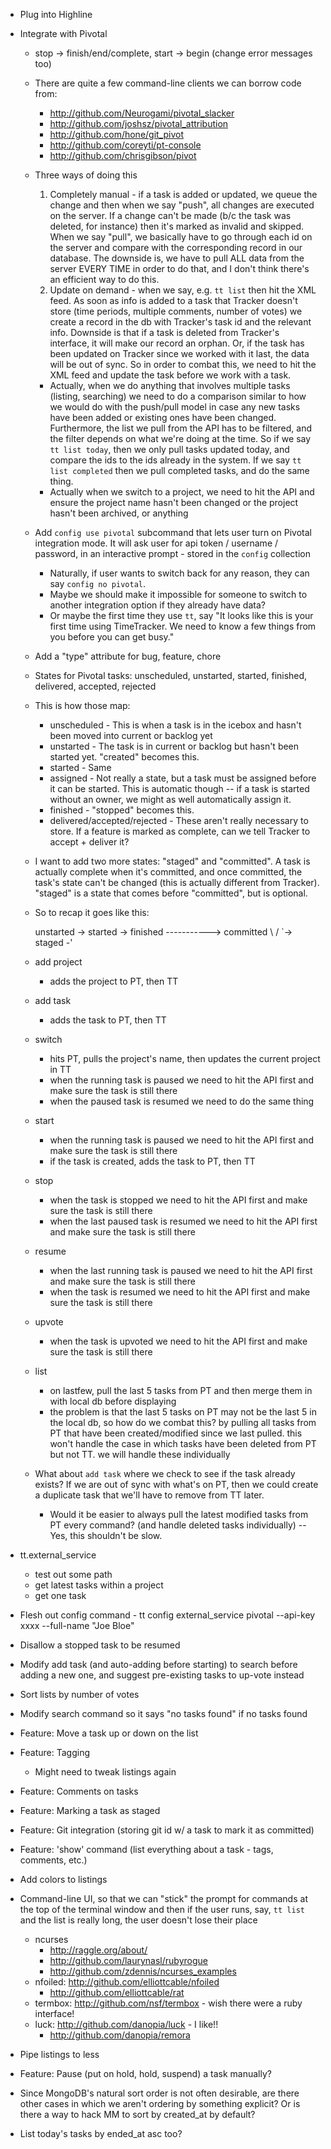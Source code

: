 * Plug into Highline
* Integrate with Pivotal
  * stop -> finish/end/complete, start -> begin (change error messages too)
  * There are quite a few command-line clients we can borrow code from:
    * http://github.com/Neurogami/pivotal_slacker
    * http://github.com/joshsz/pivotal_attribution
    * http://github.com/hone/git_pivot
    * http://github.com/coreyti/pt-console
    * http://github.com/chrisgibson/pivot
  * Three ways of doing this
    1. Completely manual - if a task is added or updated, we queue the change and then when we say "push", all changes are executed on the server. If a change can't be made (b/c the task was deleted, for instance) then it's marked as invalid and skipped. When we say "pull", we basically have to go through each id on the server and compare with the corresponding record in our database. The downside is, we have to pull ALL data from the server EVERY TIME in order to do that, and I don't think there's an efficient way to do this.
    2. Update on demand - when we say, e.g. `tt list` then hit the XML feed. As soon as info is added to a task that Tracker doesn't store (time periods, multiple comments, number of votes) we create a record in the db with Tracker's task id and the relevant info. Downside is that if a task is deleted from Tracker's interface, it will make our record an orphan. Or, if the task has been updated on Tracker since we worked with it last, the data will be out of sync. So in order to combat this, we need to hit the XML feed and update the task before we work with a task.   
    * Actually, when we do anything that involves multiple tasks (listing, searching) we need to do a comparison similar to how we would do with the push/pull model in case any new tasks have been added or existing ones have been changed. Furthermore, the list we pull from the API has to be filtered, and the filter depends on what we're doing at the time. So if we say `tt list today`, then we only pull tasks updated today, and compare the ids to the ids already in the system. If we say `tt list completed` then we pull completed tasks, and do the same thing.
    * Actually when we switch to a project, we need to hit the API and ensure the project name hasn't been changed or the project hasn't been archived, or anything
  * Add `config use pivotal` subcommand that lets user turn on Pivotal integration mode. It will ask user for api token / username / password, in an interactive prompt - stored in the `config` collection
    * Naturally, if user wants to switch back for any reason, they can say `config no pivotal`.
    * Maybe we should make it impossible for someone to switch to another integration option if they already have data?
    * Or maybe the first time they use `tt`, say "It looks like this is your first time using TimeTracker. We need to know a few things from you before you can get busy."
  * Add a "type" attribute for bug, feature, chore
  * States for Pivotal tasks: unscheduled, unstarted, started, finished, delivered, accepted, rejected
  * This is how those map:
    * unscheduled - This is when a task is in the icebox and hasn't been moved into current or backlog yet
    * unstarted - The task is in current or backlog but hasn't been started yet. "created" becomes this.
    * started - Same
    * assigned - Not really a state, but a task must be assigned before it can be started. This is automatic though -- if a task is started without an owner, we might as well automatically assign it.
    * finished - "stopped" becomes this.
    * delivered/accepted/rejected - These aren't really necessary to store. If a feature is marked as complete, can we tell Tracker to accept + deliver it?
  * I want to add two more states: "staged" and "committed". A task is actually complete when it's committed, and once committed, the task's state can't be changed (this is actually different from Tracker). "staged" is a state that comes before "committed", but is optional.
  * So to recap it goes like this:
  
    unstarted -> started -> finished -----------> committed
                                    \             /
                                     `-> staged -'

  * add project
    * adds the project to PT, then TT
  * add task
    * adds the task to PT, then TT
  * switch
    * hits PT, pulls the project's name, then updates the current project in TT
    * when the running task is paused we need to hit the API first and make sure the task is still there
    * when the paused task is resumed we need to do the same thing
  * start
    * when the running task is paused we need to hit the API first and make sure the task is still there
    * if the task is created, adds the task to PT, then TT
  * stop
    * when the task is stopped we need to hit the API first and make sure the task is still there
    * when the last paused task is resumed we need to hit the API first and make sure the task is still there
  * resume
    * when the last running task is paused we need to hit the API first and make sure the task is still there
    * when the task is resumed we need to hit the API first and make sure the task is still there
  * upvote
    * when the task is upvoted we need to hit the API first and make sure the task is still there
  * list
    * on lastfew, pull the last 5 tasks from PT and then merge them in with local db before displaying
    * the problem is that the last 5 tasks on PT may not be the last 5 in the local db, so how do we combat this? by pulling all tasks from PT that have been created/modified since we last pulled. this won't handle the case in which tasks have been deleted from PT but not TT. we will handle these individually

  * What about `add task` where we check to see if the task already exists? If we are out of sync with what's on PT, then we could create a duplicate task that we'll have to remove from TT later.
    * Would it be easier to always pull the latest modified tasks from PT every command? (and handle deleted tasks individually) -- Yes, this shouldn't be slow.

* tt.external_service
  * test out some path
  * get latest tasks within a project
  * get one task

* Flesh out config command - tt config external_service pivotal --api-key xxxx --full-name "Joe Bloe"
* Disallow a stopped task to be resumed
* Modify add task (and auto-adding before starting) to search before adding a new one, and suggest pre-existing tasks to up-vote instead
* Sort lists by number of votes
* Modify search command so it says "no tasks found" if no tasks found
* Feature: Move a task up or down on the list
* Feature: Tagging
  * Might need to tweak listings again
* Feature: Comments on tasks
* Feature: Marking a task as staged
* Feature: Git integration (storing git id w/ a task to mark it as committed)
* Feature: 'show' command (list everything about a task - tags, comments, etc.)
* Add colors to listings
* Command-line UI, so that we can "stick" the prompt for commands at the
  top of the terminal window and then if the user runs, say, `tt list`
  and the list is really long, the user doesn't lose their place
  * ncurses
    * <http://raggle.org/about/>
    * <http://github.com/laurynasl/rubyrogue>
    * <http://github.com/zdennis/ncurses_examples>
  * nfoiled: <http://github.com/elliottcable/nfoiled>
    * <http://github.com/elliottcable/rat>
  * termbox: <http://github.com/nsf/termbox> - wish there were a ruby interface!
  * luck: <http://github.com/danopia/luck> - I like!!
    * <http://github.com/danopia/remora>
* Pipe listings to less

* Feature: Pause (put on hold, hold, suspend) a task manually?
* Since MongoDB's natural sort order is not often desirable, are there other cases in which we aren't ordering by something explicit? Or is there a way to hack MM to sort by created_at by default?
* List today's tasks by ended_at asc too?